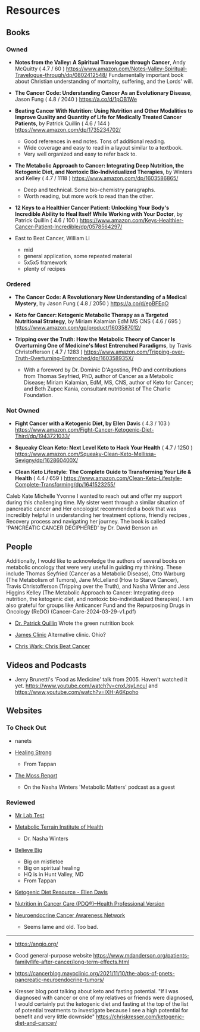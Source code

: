 
# Resources

## Books

### Owned

- **Notes from the Valley: A Spiritual Travelogue through Cancer**, Andy McQuitty ( 4.7 / 60 )
<https://www.amazon.com/Notes-Valley-Spiritual-Travelogue-through/dp/0802412548/>
Fundamentally important book about Christian understanding of mortality, suffering, and the Lords' will.

- **The Cancer Code: Understanding Cancer As an Evolutionary Disease**, Jason Fung ( 4.8 / 2040 )
<https://a.co/d/1pOB1We>

- **Beating Cancer With Nutrition:  Using Nutrition and Other Modalities to Improve Quality and Quantity of Life for Medically Treated Cancer Patients**, by Patrick Quillin ( 4.6 / 144 )
<https://www.amazon.com/dp/1735234702/>
  - Good references in end notes.  Tons of additional reading.
  - Wide coverage and easy to read in a layout similar to a textbook.
  - Very well organized and easy to refer back to.

- **The Metabolic Approach to Cancer:  Integrating Deep Nutrition, the Ketogenic Diet, and Nontoxic Bio-Individualized Therapies**, by Winters and Kelley ( 4.7 / 1118 )
<https://www.amazon.com/dp/1603586865/>
  - Deep and technical. Some bio-chemistry paragraphs.
  - Worth reading, but more work to read than the other.

- **12 Keys to a Healthier Cancer Patient: Unlocking Your Body's Incredible Ability to Heal Itself While Working with Your Doctor**, by Patrick Quillin ( 4.6 / 100 )
<https://www.amazon.com/Keys-Healthier-Cancer-Patient-Incredible/dp/0578564297/>

- East to Beat Cancer, William Li
  - mid
  - general application, some repeated material 
  - 5x5x5 framework
  - plenty of recipes


### Ordered

- **The Cancer Code: A Revolutionary New Understanding of a Medical Mystery**, by Jason Fung ( 4.8 / 2050 )
<https://a.co/d/epBFEqO>

- **Keto for Cancer: Ketogenic Metabolic Therapy as a Targeted Nutritional Strategy**, by Miriam Kalamian EdM MS CNS ( 4.6 / 695 )
<https://www.amazon.com/gp/product/1603587012/>

- **Tripping over the Truth: How the Metabolic Theory of Cancer Is Overturning One of Medicine's Most Entrenched Paradigms**, by Travis Christofferson ( 4.7 / 1283 )
<https://www.amazon.com/Tripping-over-Truth-Overturning-Entrenched/dp/160358935X/>
  - With a foreword by Dr. Dominic D'Agostino, PhD and contributions from Thomas Seyfried, PhD, author of Cancer as a Metabolic Disease; Miriam Kalamian, EdM, MS, CNS, author of Keto for Cancer; and Beth Zupec Kania, consultant nutritionist of The Charlie Foundation.

### Not Owned

- **Fight Cancer with a Ketogenic Diet, by Ellen Davi**s ( 4.3 / 103 )
<https://www.amazon.com/Fight-Cancer-Ketogenic-Diet-Third/dp/1943721033/>

- **Squeaky Clean Keto: Next Level Keto to Hack Your Health** ( 4.7 / 1250 )
<https://www.amazon.com/Squeaky-Clean-Keto-Mellissa-Sevigny/dp/162860400X/>

- **Clean Keto Lifestyle: The Complete Guide to Transforming Your Life & Health** ( 4.4 / 659 )
<https://www.amazon.com/Clean-Keto-Lifestyle-Complete-Transforming/dp/1641523255/>

Caleb Kate
Michelle Yvonne I wanted to reach out and offer my support during this challenging time. My sister went through a similar situation of pancreatic cancer and Her oncologist recommended a book that was incredibly helpful in understanding her treatment options, friendly recipes , Recovery process and navigating her journey. The book is called 'PANCREATIC CANCER DECIPHERED' by Dr. David Benson an

## People

Additionally, I would like to acknowledge the authors of several books on metabolic oncology that were very useful in guiding my thinking. These include Thomas Seyfried (Cancer as a Metabolic Disease), Otto Warburg (The Metabolism of Tumors), Jane McLelland (How to Starve Cancer), Travis Christofferson (Tripping over the Truth), and Nasha Winter and Jess Higgins
Kelley (The Metabolic Approach to Cancer: Integrating deep nutrition, the ketogenic diet, and nontoxic bio-individualized therapies). I am also grateful for groups like Anticancer Fund and the Repurposing Drugs in Oncology (ReDO) (Cancer-Care-2024-03-29-v1.pdf)

- [Dr. Patrick Quillin](https://gettinghealthier.com/dr-patrick-quillin-phd/)
Wrote the green nutrition book

- [James Clinic](https://jamesclinic.com/cancer/)
Alternative clinic. Ohio?

- [Chris Wark: Chris Beat Cancer](https://www.chrisbeatcancer.com/)

## Videos and Podcasts

- Jerry Brunetti's 'Food as Medicine' talk from 2005.  Haven't watched it yet.
<https://www.youtube.com/watch?v=cnxUsyLncuI> and <https://www.youtube.com/watch?v=IXH-A6Kpoho>

## Websites

### To Check Out

- nanets
  
- [Healing Strong](https://healingstrong.org/jumpstart-action)
  - From Tappan

- [The Moss Report](https://www.themossreport.com/contact/)
  - On the Nasha Winters 'Metabolic Matters' podcast as a guest

### Reviewed

- [Mr Lab Test](https://mrlabtest.com)

- [Metabolic Terrain Institute of Health](https://www.mtih.org/)
  - Dr. Nasha Winters

- [Believe Big](https://believebig.org)
  - Big on mistletoe
  - Big on spiritual healing
  - HQ is in Hunt Valley, MD
  - From Tappan

- [Ketogenic Diet Resource - Ellen Davis](https://www.ketogenic-diet-resource.com/)

- [Nutrition in Cancer Care (PDQ®)–Health Professional Version](https://www.cancer.gov/about-cancer/treatment/side-effects/appetite-loss/nutrition-hp-pdq)

- [Neuroendocrine Cancer Awareness Network](https://netcancerawareness.org/nccn-guidelines/)
  - Seems lame and old. Too bad.

 ***

- <https://angio.org/>

- Good general-purpose website
<https://www.mdanderson.org/patients-family/life-after-cancer/long-term-effects.html>

- <https://cancerblog.mayoclinic.org/2021/11/10/the-abcs-of-pnets-pancreatic-neuroendocrine-tumors/>

- Kresser blog post talking about keto and fasting potential. "If I was diagnosed with cancer or one of my relatives or friends were diagnosed, I would certainly put the ketogenic diet and fasting at the top of the list of potential treatments to investigate because I see a high potential for benefit and very little downside"
<https://chriskresser.com/ketogenic-diet-and-cancer/>
